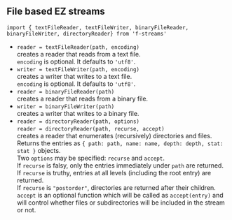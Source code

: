 ## File based EZ streams

`import { textFileReader, textFileWriter, binaryFileReader, binaryFileWriter, directoryReader} from 'f-streams'`

* `reader = textFileReader(path, encoding)`  
  creates a reader that reads from a text file.    
  `encoding` is optional. It defaults to `'utf8'`.  
* `writer = textFileWriter(path, encoding)`  
  creates a writer that writes to a text file.    
  `encoding` is optional. It defaults to `'utf8'`.  
* `reader = binaryFileReader(path)`  
  creates a reader that reads from a binary file.    
* `writer = binaryFileWriter(path)`  
  creates a writer that writes to a binary file.    
* `reader = directoryReader(path, options)`  
  `reader = directoryReader(path, recurse, accept)`  
  creates a reader that enumerates (recursively) directories and files.  
  Returns the entries as `{ path: path, name: name, depth: depth, stat: stat }` objects.  
  Two `options` may be specified: `recurse` and `accept`.  
  If `recurse` is falsy, only the entries immediately under `path` are returned.  
  If `recurse` is truthy, entries at all levels (including the root entry) are returned.  
  If `recurse` is `"postorder"`, directories are returned after their children.  
  `accept` is an optional function which will be called as `accept(entry)` and 
  will control whether files or subdirectories will be included in the stream or not.  
